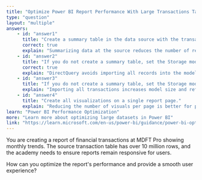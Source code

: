 ```yaml
---
title: "Optimize Power BI Report Performance With Large Transactions Table"
type: "question"
layout: "multiple"
answers:
    - id: "answer1"
      title: "Create a summary table in the data source with the transaction data grouped by month."
      correct: true
      explain: "Summarizing data at the source reduces the number of records in the dataset, improving performance."
    - id: "answer2"
      title: "If you do not create a summary table, set the Storage mode on the transactions table to DirectQuery."
      correct: true
      explain: "DirectQuery avoids importing all records into the model and queries the database on demand."
    - id: "answer3"
      title: "If you do not create a summary table, set the Storage mode on the transactions table to Import."
      explain: "Importing all transactions increases model size and refresh time."
    - id: "answer4"
      title: "Create all visualizations on a single report page."
      explain: "Reducing the number of visuals per page is better for performance than putting all visuals on one page."
learn: "Power BI Performance Optimization"
more: "Learn more about optimizing large datasets in Power BI"
link: "https://learn.microsoft.com/en-us/power-bi/guidance/power-bi-optimization"
---
```

You are creating a report of financial transactions at MDFT Pro showing monthly trends. The source transaction table has over 10 million rows, and the academy needs to ensure reports remain responsive for users.

How can you optimize the report's performance and provide a smooth user experience?
